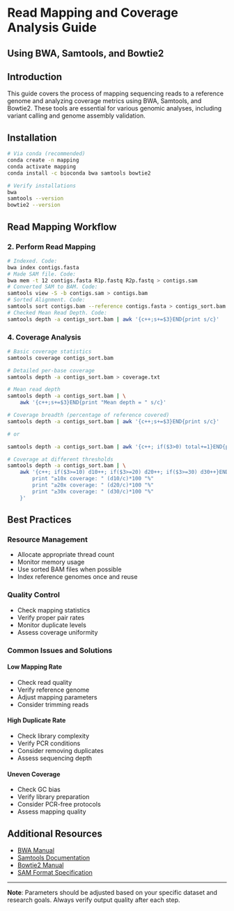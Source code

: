 # Read Mapping and Coverage Analysis Guide
## Using BWA, Samtools, and Bowtie2

## Introduction
This guide covers the process of mapping sequencing reads to a reference genome and analyzing coverage metrics using BWA, Samtools, and Bowtie2. These tools are essential for various genomic analyses, including variant calling and genome assembly validation.

## Installation

```bash
# Via conda (recommended)
conda create -n mapping
conda activate mapping
conda install -c bioconda bwa samtools bowtie2

# Verify installations
bwa
samtools --version
bowtie2 --version
```

## Read Mapping Workflow


### 2. Perform Read Mapping
```bash
# Indexed. Code:
bwa index contigs.fasta
# Made SAM file. Code:
bwa mem -t 12 contigs.fasta R1p.fastq R2p.fastq > contigs.sam 
# Converted SAM to BAM. Code:
samtools view -S -b contigs.sam > contigs.bam
# Sorted Alignment. Code:
samtools sort contigs.bam --reference contigs.fasta > contigs_sort.bam
# Checked Mean Read Depth. Code:
samtools depth -a contigs_sort.bam | awk '{c++;s+=$3}END{print s/c}'
```

### 4. Coverage Analysis

```bash
# Basic coverage statistics
samtools coverage contigs_sort.bam

# Detailed per-base coverage
samtools depth -a contigs_sort.bam > coverage.txt

# Mean read depth
samtools depth -a contigs_sort.bam | \
    awk '{c++;s+=$3}END{print "Mean depth = " s/c}'

# Coverage breadth (percentage of reference covered)
samtools depth -a contigs_sort.bam | awk '{c++;s+=$3}END{print s/c}'

# or 

samtools depth -a contigs_sort.bam | awk '{c++; if($3>0) total+=1}END{print (total/c)*100}'

# Coverage at different thresholds
samtools depth -a contigs_sort.bam | \
    awk '{c++; if($3>=10) d10++; if($3>=20) d20++; if($3>=30) d30++}END{
        print "≥10x coverage: " (d10/c)*100 "%"
        print "≥20x coverage: " (d20/c)*100 "%"
        print "≥30x coverage: " (d30/c)*100 "%"
    }'
```

## Best Practices

### Resource Management
* Allocate appropriate thread count
* Monitor memory usage
* Use sorted BAM files when possible
* Index reference genomes once and reuse

### Quality Control
* Check mapping statistics
* Verify proper pair rates
* Monitor duplicate levels
* Assess coverage uniformity

### Common Issues and Solutions

#### Low Mapping Rate
* Check read quality
* Verify reference genome
* Adjust mapping parameters
* Consider trimming reads

#### High Duplicate Rate
* Check library complexity
* Verify PCR conditions
* Consider removing duplicates
* Assess sequencing depth

#### Uneven Coverage
* Check GC bias
* Verify library preparation
* Consider PCR-free protocols
* Assess mapping quality


## Additional Resources

* [BWA Manual](http://bio-bwa.sourceforge.net/bwa.shtml)
* [Samtools Documentation](http://www.htslib.org/doc/samtools.html)
* [Bowtie2 Manual](http://bowtie-bio.sourceforge.net/bowtie2/manual.shtml)
* [SAM Format Specification](https://samtools.github.io/hts-specs/SAMv1.pdf)

---

**Note**: Parameters should be adjusted based on your specific dataset and research goals. Always verify output quality after each step.